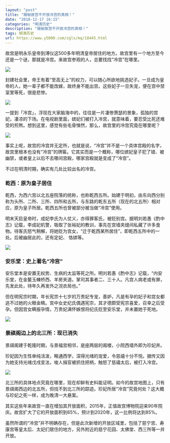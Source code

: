 ```yaml
---
layout: "post"
title: "揭秘故宫不开放冷宫的真相！"
date: "2018-12-17 16:15"
categories: "明清历史"
description: "揭秘故宫不开放冷宫的真相！"
tags: 明清历史
url: https://www.y5000.com/zgls/mq/18445.html
---
```






故宫是明永乐皇帝到溥仪这500多年明清皇帝居住的地方。故宫里有一个地方至今还是一个谜，那就是冷宫。来故宫参观的人，总要找找“冷宫”在哪里。

![](https://img.y5000.com/uploads/allimg/170401/8-1F40110592G47.jpg)

封建社会里，帝王有着“至高无上”的权力，可以随心所欲地挑选妃子。一旦成为皇帝的人，她一辈子都不能改嫁，故终身不能出宫。这些妃子一旦失宠，便在宫中禁室里等死，很是悲惨。

![](https://img.y5000.com/uploads/allimg/170401/8-1F401105934P4.jpg)

一提到「冷宫」，浮现在大家脑海中的，往往是一片凄惨萧瑟的景象，孤独的宫妃，凄凉的下场。在电视剧里面，嫔妃们被打入冷宫，就意味着，要忍受比死还难受的煎熬。想到这里，感觉有些毛骨悚然，那么，故宫里的冷宫究竟在哪里呢？

![](https://img.y5000.com/uploads/allimg/170401/8-1F40110594Y05.jpg)

事实上呢，故宫的冷宫并无定所，也就是说，“冷宫”并不是一个具体宫殿的名字，故宫里根本也没有“冷宫”的牌匾。它其实而是一个概称，哪位嫔妃皇子犯了错、被幽禁，或者皇上以后不去哪间宫殿，哪家宫殿就是变成了“冷宫”。

不过在明清时期，确实有几处比较出名的冷宫。

###  **乾西：原为皇子居住**

乾西，为西六宫以北五座院落的统称，也称乾西五所。始建于明初，由东向西分别称为头所、二所、三所、四所和五所，与东路的乾东五所（现在的北五所）相对应，原为皇子所居。乾西五所也曾被部分被当做“冷宫”使用。

明末天启皇帝时，成妃李氏为人仗义，亦得罪客氏，被贬别宫。据明刘若愚《酌中志》记载，李成妃机警，吸取了张裕妃的教训，事先在宫墙夹缝间私藏了许多食物。待客氏怒气稍解，将她贬为宫女，“迁于乾西某所居住”，即乾西五所中的一处。后被幽居此的，还有定妃、
恪嫔等。

![](https://img.y5000.com/uploads/allimg/170401/8-1F40110595HQ.jpg)

###  **安乐堂：史上著名“冷宫”**

安乐堂本是安置无权势、生病的太监等死之所。明刘若愚《酌中志》记载，“内安乐堂，在金鳌玉蝀桥西、羊房夹道。掌司其事者二、三十人。凡宫人病老或有罪，先发此处，待年久再发外之浣衣局也。”

但在明宪宗时期，年长宪宗十七岁的万贵妃专宠，善妒，凡是有孕的妃子和宫女都逃不过她的火眼金睛。宫中女史纪氏偶遇宪宗，其才德颇受宪宗喜爱，召幸之后受孕。但因宫女瞒报孕情，万贵妃满怀嫉恨将纪氏贬至安乐堂，并未置她于死地。

![](https://img.y5000.com/uploads/allimg/170401/8-1F401110102a1.jpg)

###  **景祺阁边上的北三所：现已消失**

景祺阁建于乾隆时期，与景福宫相邻，是座两层的阁楼，小院西墙外即为珍妃井。

珍妃因为生性单纯活泼，略通西学，深得光绪的宠爱，令慈禧十分不悦。据传又因为她支持光绪戊戌变法，唆人捐官被抓住把柄，触怒了慈禧太后，被打入冷宫。

![](https://img.y5000.com/uploads/allimg/170401/1109254T2-0.jpg)

北三所的具体地点究竟在哪里，现在却鲜有史料能证明。如今的故宫地图上，只有景祺阁西边的北五所，但找不到北三所的踪迹。珍妃所居“冷宫”究竟何处？这大概与珍妃之死一样，成为晚清一大悬案。

其实这些年来故宫一直在增加其开放面积，2015年，正值故宫博物院迎来90年院庆。故宫扩大了它的开放面积到65%，预计到2020年，这一比例将达到85%。

虽然所谓的“冷宫”并不明确存在，但是此次新增的开放区域里，包括了慈宁宫、寿康宫等皇太后、太妃们居住的地方，另外附近的慈宁花园、太佛堂、西三所等一并开放。
